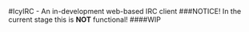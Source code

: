 #IcyIRC - An in-development web-based IRC client
###NOTICE! In the current stage this is **NOT** functional!
####WIP